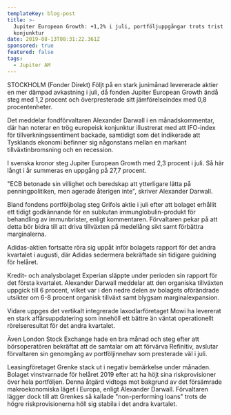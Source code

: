 ```yaml
---
templateKey: blog-post
title: >-
  Jupiter European Growth: +1,2% i juli, portföljuppgångar trots trist
  konjunktur
date: 2019-08-13T08:31:22.361Z
sponsored: true
featured: false
tags:
  - Jupiter AM
---
```

STOCKHOLM (Fonder Direkt) Följt på en stark junimånad levererade aktier en mer dämpad avkastning i juli, då fonden Jupiter European Growth ändå steg med 1,2 procent och överpresterade sitt jämförelseindex med 0,8 procentenheter.



Det meddelar fondförvaltaren Alexander Darwall i en månadskommentar, där han noterar en trög europeisk konjunktur illustrerat med att IFO-index för tillverkningssentiment backade, samtidigt som det indikerade att Tysklands ekonomi befinner sig någonstans mellan en markant tillväxtinbromsning och en recession.



I svenska kronor steg Jupiter European Growth med 2,3 procent i juli. Så här långt i år summeras en uppgång på 27,7 procent.



"ECB betonade sin villighet och beredskap att ytterligare lätta på penningpolitiken, men agerade återigen inte", skriver Alexander Darwall.



Bland fondens portföljbolag steg Grifols aktie i juli efter att bolaget erhållit ett tidigt godkännande för en subkutan immunglobulin-produkt för behandling av immunbrister, enligt kommentaren. Förvaltaren pekar på att detta bör bidra till att driva tillväxten på medellång sikt samt förbättra marginalerna.



Adidas-aktien fortsatte röra sig uppåt inför bolagets rapport för det andra kvartalet i augusti, där Adidas sedermera bekräftade sin tidigare guidning för helåret.



Kredit- och analysbolaget Experian släppte under perioden sin rapport för det första kvartalet. Alexander Darwall meddelar att den organiska tillväxten uppgick till 6 procent, vilket var i den nedre delen av bolagets oförändrade utsikter om 6-8 procent organisk tillväxt samt blygsam marginalexpansion.



Vidare uppges det vertikalt integrerade laxodlarföretaget Mowi ha levererat en stark affärsuppdatering som innehöll ett bättre än väntat operationellt rörelseresultat för det andra kvartalet.



Även London Stock Exchange hade en bra månad och steg efter att börsoperatören bekräftat att de samtalar om att förvärva Refinitiv, avslutar förvaltaren sin genomgång av portföljinnehav som presterade väl i juli.



Leasingföretaget Grenke stack ut i negativ bemärkelse under månaden. Bolaget vinstvarnade för helåret 2019 efter att ha höjt sina riskprovisioner över hela portföljen. Denna åtgärd vidtogs mot bakgrund av det försämrade makroekonomiska läget i Europa, enligt Alexander Darwall. Förvaltaren lägger dock till att Grenkes så kallade "non-performing loans" trots de högre riskprovisionerna höll sig stabila i det andra kvartalet.
